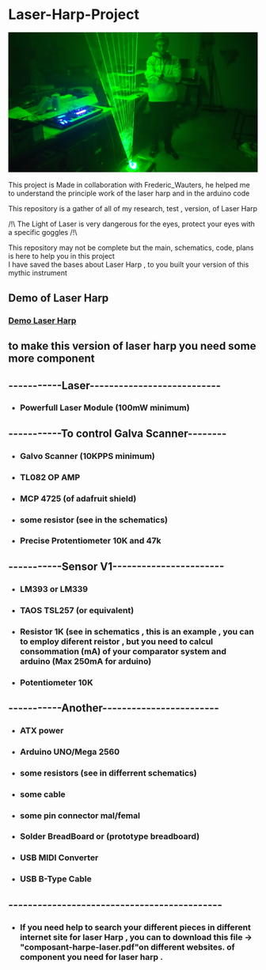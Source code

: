# Laser-Harp-Project
![Laser Harp](https://github.com/M1r3o/Laser-Harp-Project/blob/main/Image%20Archive/IMG_20210120_164140.jpg)


This project is Made in collaboration with Frederic_Wauters, he helped me to understand the principle work of the laser harp and in the arduino code 

 This repository is a gather of all of my research, test , version, of Laser Harp     

/!\ The Light of Laser is very dangerous for the eyes, protect your eyes with a specific goggles /!\  

 This repository may not be complete but the main, schematics, code, plans is here to help you in this project   
 I have saved the bases about Laser Harp , to you built your version of this mythic instrument   

## Demo of Laser Harp
### [Demo Laser Harp](https://youtu.be/7bUMFFDsR9I)

## to make this version of laser harp you need some more component  
## -----------Laser---------------------------    
* ### Powerfull Laser Module (100mW minimum)  
## -----------To control Galva Scanner--------  
* ### Galvo Scanner (10KPPS minimum)   
* ### TL082 OP AMP  
* ### MCP 4725 (of adafruit shield)   
* ### some resistor (see in the schematics)  
* ### Precise Protentiometer 10K and 47k  
## -----------Sensor V1-----------------------
* ### LM393 or LM339  
* ### TAOS TSL257 (or equivalent)  
* ### Resistor 1K (see in schematics , this is an example , you can to employ diferent reistor , but you need to calcul consommation (mA) of your comparator system and arduino (Max 250mA for arduino)  
* ### Potentiometer 10K  
## -----------Another------------------------  
* ### ATX power  
* ### Arduino UNO/Mega 2560  
* ### some resistors (see in differrent schematics)  
* ### some cable  
* ### some pin connector mal/femal  
* ### Solder BreadBoard or (prototype breadboard)  
* ### USB MIDI Converter  
* ### USB B-Type Cable  
## --------------------------------------------  
* ### If you need help to search your different pieces in different internet site for laser Harp , you can to download this file -> "composant-harpe-laser.pdf"on different websites. of component you need for laser harp .


